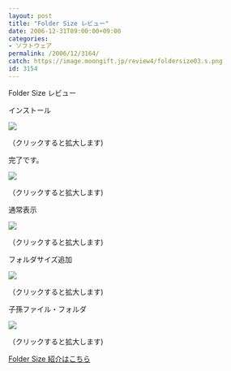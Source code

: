 ```yaml
---
layout: post
title: "Folder Size レビュー"
date: 2006-12-31T09:00:00+09:00
categories:
- ソフトウェア
permalink: /2006/12/3164/
catch: https://image.moongift.jp/review4/foldersize03.s.png
id: 3154
---
```

Folder Size レビュー  
<!--more-->

インストール

  

[![](https://image.moongift.jp/review4/foldersize01.s.png)](https://image.moongift.jp/review4/foldersize01.png)  
  
（クリックすると拡大します)

  

完了です。

  

[![](https://image.moongift.jp/review4/foldersize02.s.png)](https://image.moongift.jp/review4/foldersize02.png)  
  
（クリックすると拡大します)

  

通常表示

  

[![](https://image.moongift.jp/review4/foldersize03.s.png)](https://image.moongift.jp/review4/foldersize03.png)  
  
（クリックすると拡大します)

  

フォルダサイズ追加

  

[![](https://image.moongift.jp/review4/foldersize04.s.png)](https://image.moongift.jp/review4/foldersize04.png)  
  
（クリックすると拡大します)

  

子孫ファイル・フォルダ

  

[![](https://image.moongift.jp/review4/foldersize05.s.png)](https://image.moongift.jp/review4/foldersize05.png)  
  
（クリックすると拡大します)

  

[Folder Size 紹介はこちら](http://oss.moongift.jp/intro/i-3160.html)

